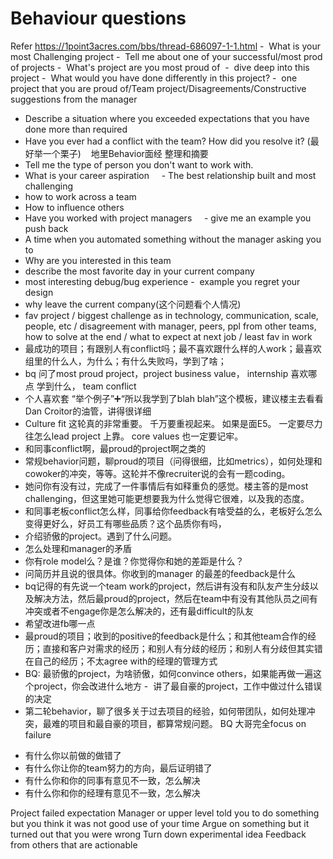 # Behaviour questions
Refer https://1point3acres.com/bbs/thread-686097-1-1.html
-  What is your most Challenging project
-  Tell me about one of your successful/most prod of projects
-  What's project are you most proud of  -  dive deep into this project
-  What would you have done differently in this project?
-  one project that you are proud of/Team project/Disagreements/Constructive suggestions from the manager
- Describe a situation where you exceeded expectations that you have done more than required
- Have you ever had a conflict with the team? How did you resolve it? (最好举一个栗子)   
地里Behavior面经 整理和摘要
- Tell me the type of person you don't want to work with.
- What is your career aspiration
    - The best relationship built and most challenging
- how to work across a team
- How to influence others
- Have you worked with project managers
    - give me an example you push back
- A time when you automated something without the manager asking you to
- Why are you interested in this team
- describe the most favorite day in your current company
- most interesting debug/bug experience
-  example you regret your design
- why leave the current company(这个问题看个人情况)
- fav project / biggest challenge as in technology, communication, scale, people, etc / disagreement with manager, peers, ppl from other teams, how to solve at the end / what to expect at next job / least fav in work
- 最成功的项目；有跟别人有conflict吗；最不喜欢跟什么样的人work；最喜欢组里的什么人，为什么；有什么失败吗，学到了啥；
- bq 问了most proud project，project business value， internship 喜欢哪点 学到什么， team conflict
- 个人喜欢套 “举个例子”➕“所以我学到了blah blah”这个模板，建议楼主去看看Dan Croitor的油管，讲得很详细
- Culture fit 这轮真的非常重要。 千万要重视起来。 如果是面E5。 一定要尽力往怎么lead project 上靠。 core values 也一定要记牢。
- 和同事conflict啊，最proud的project啊之类的
- 常规behavior问题，聊proud的项目（问得很细，比如metrics），如何处理和cowoker的冲突，等等。这轮并不像recruiter说的会有一题coding。
- 她问你有没有过，完成了一件事情后有如释重负的感觉。楼主答的是most challenging，但这里她可能更想要我为什么觉得它很难，以及我的态度。
- 和同事老板conflict怎么样，同事给你feedback有啥受益的么，老板好么怎么变得更好么，好员工有哪些品质？这个品质你有吗，
- 介绍骄傲的project。遇到了什么问题。
- 怎么处理和manager的矛盾
- 你有role model么？是谁？你觉得你和她的差距是什么？
- 问简历并且说的很具体。你收到的manager 的最差的feedback是什么
- bq记得的有先说一个team work的project，然后讲有没有和队友产生分歧以及解决方法，然后最proud的project，然后在team中有没有其他队员之间有冲突或者不engage你是怎么解决的，还有最difficult的队友
- 希望改进fb哪一点
- 最proud的项目；收到的positive的feedback是什么；和其他team合作的经历；直接和客户对需求的经历；和别人有分歧的经历；和别人有分歧但其实错在自己的经历；不太agree with的经理的管理方式
- BQ: 最骄傲的project，为啥骄傲，如何convince others，如果能再做一遍这个project，你会改进什么地方
-  讲了最自豪的project，工作中做过什么错误的决定
- 第二轮behavior，聊了很多关于过去项目的经验，如何带团队，如何处理冲突，最难的项目和最自豪的项目，都算常规问题。
BQ 大哥完全focus on failure
* 有什么你以前做的做错了
* 有什么你让你的team努力的方向，最后证明错了
* 有什么你和你的同事有意见不一致，怎么解决
* 有什么你和你的经理有意见不一致，怎么解决

Project failed expectation
Manager or upper level told you to do something but you think it was not good use of your time
Argue on something but it turned out that you were wrong
Turn down experimental idea
Fe‍‌‌‌‌‍‍‌‌‍‌‍‌‍‌‍‌‌‌‌‍edback from others that are actionable
